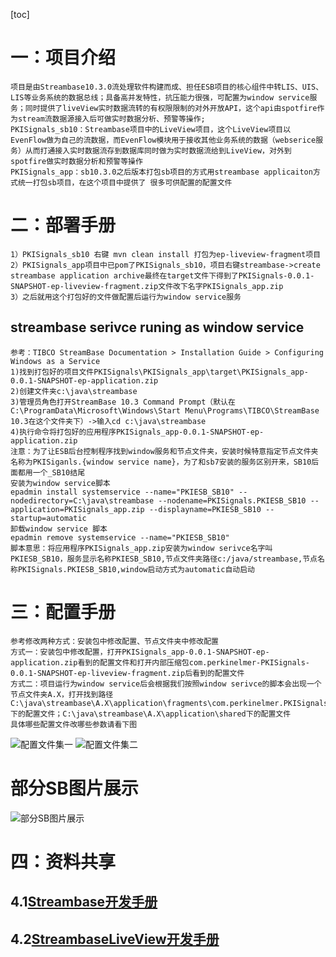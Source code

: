 [toc]
# 一：项目介绍
    项目是由Streambase10.3.0流处理软件构建而成、担任ESB项目的核心组件中转LIS、UIS、LIS等业务系统的数据总线；具备高并发特性，抗压能力很强，可配置为window service服务；同时提供了liveView实时数据流转的有权限限制的对外开放API，这个api由spotfire作为stream流数据源接入后可做实时数据分析、预警等操作;
    PKISignals_sb10：Streambase项目中的LiveView项目，这个LiveView项目以EvenFlow做为自己的流数据，而EvenFlow模块用于接收其他业务系统的数据（webserice服务）从而打通接入实时数据流存到数据库同时做为实时数据流给到LiveView，对外到spotfire做实时数据分析和预警等操作
    PKISignals_app：sb10.3.0之后版本打包sb项目的方式用streambase applicaiton方式统一打包sb项目，在这个项目中提供了 很多可供配置的配置文件
# 二：部署手册  
    1）PKISignals_sb10 右键 mvn clean install 打包为ep-liveview-fragment项目
    2）PKISignals_app项目中已pom了PKISignals_sb10，项目右键streambase->create streambase application archive最终在target文件下得到了PKISignals-0.0.1-SNAPSHOT-ep-liveview-fragment.zip文件改下名字PKISignals_app.zip
    3）之后就用这个打包好的文件做配置后运行为window service服务
## streambase serivce runing as window service
    参考：TIBCO StreamBase Documentation > Installation Guide > Configuring Windows as a Service 
	1)找到打包好的项目文件PKISignals\PKISignals_app\target\PKISignals_app-0.0.1-SNAPSHOT-ep-application.zip
	2)创建文件夹c:\java\streambase
	3)管理员角色打开StreamBase 10.3 Command Prompt（默认在C:\ProgramData\Microsoft\Windows\Start Menu\Programs\TIBCO\StreamBase 10.3在这个文件夹下）->输入cd c:\java\streambase
	4)执行命令将打包好的应用程序PKISignals_app-0.0.1-SNAPSHOT-ep-application.zip
	注意：为了让ESB后台控制程序找到window服务和节点文件夹，安装时候特意指定节点文件夹名称为PKISiganls.{window service name}，为了和sb7安装的服务区别开来，SB10后面都用一个_SB10结尾
    安装为window service脚本
    epadmin install systemservice --name="PKIESB_SB10" --nodedirectory=C:\java\streambase --nodename=PKISignals.PKIESB_SB10 --application=PKISignals_app.zip --displayname=PKIESB_SB10 --startup=automatic
    卸载window service 脚本
    epadmin remove systemservice --name="PKIESB_SB10"
	脚本意思：将应用程序PKISignals_app.zip安装为window serivce名字叫PKIESB_SB10，服务显示名称PKIESB_SB10,节点文件夹路径c:/java/streambase,节点名称PKISignals.PKIESB_SB10,window启动方式为automatic自动启动
# 三：配置手册
    参考修改两种方式：安装包中修改配置、节点文件夹中修改配置
	方式一：安装包中修改配置，打开PKISignals_app-0.0.1-SNAPSHOT-ep-application.zip看到的配置文件和打开内部压缩包com.perkinelmer-PKISignals-0.0.1-SNAPSHOT-ep-liveview-fragment.zip后看到的配置文件
	方式二：项目运行为window service后会根据我们按照window serivce的脚本会出现一个节点文件夹A.X，打开找到路径C:\java\streambase\A.X\application\fragments\com.perkinelmer.PKISignals下的配置文件；C:\java\streambase\A.X\application\shared下的配置文件
	具体哪些配置文件改哪些参数请看下图
![配置文件集一](https://github.com/JiPingWangPKI/ESB/raw/master/resource/LiveViewPConfigs.png)
![配置文件集二](https://github.com/JiPingWangPKI/ESB/raw/master/resource/SBApplicationConfigs.png)	
# 部分SB图片展示
![部分SB图片展示](https://github.com/JiPingWangPKI/ESB/raw/master/resource/SB部分图.png)
# 四：资料共享
## 4.1[Streambase开发手册](https://github.com/JiPingWangPKI/ESB/blob/master/resource/streambase开发手册.md)
## 4.2[StreambaseLiveView开发手册](https://github.com/JiPingWangPKI/ESB/blob/master/resource/streambaseLiveView开发手册.md)